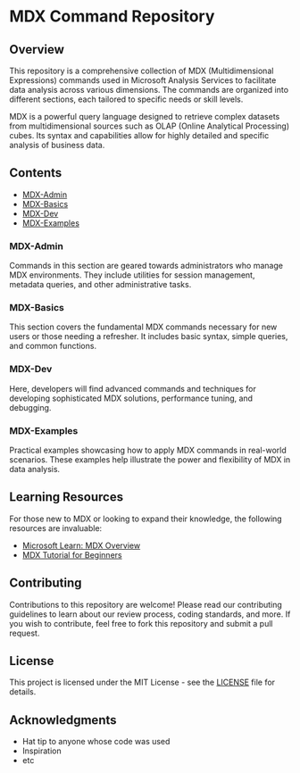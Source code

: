 # MDX Command Repository

## Overview

This repository is a comprehensive collection of MDX (Multidimensional Expressions) commands used in Microsoft Analysis Services to facilitate data analysis across various dimensions. The commands are organized into different sections, each tailored to specific needs or skill levels.

MDX is a powerful query language designed to retrieve complex datasets from multidimensional sources such as OLAP (Online Analytical Processing) cubes. Its syntax and capabilities allow for highly detailed and specific analysis of business data.

## Contents

- [MDX-Admin](#MDX-Admin)
- [MDX-Basics](#MDX-Basics)
- [MDX-Dev](#MDX-Dev)
- [MDX-Examples](#MDX-Examples)

### MDX-Admin

Commands in this section are geared towards administrators who manage MDX environments. They include utilities for session management, metadata queries, and other administrative tasks.

### MDX-Basics

This section covers the fundamental MDX commands necessary for new users or those needing a refresher. It includes basic syntax, simple queries, and common functions.

### MDX-Dev

Here, developers will find advanced commands and techniques for developing sophisticated MDX solutions, performance tuning, and debugging.

### MDX-Examples

Practical examples showcasing how to apply MDX commands in real-world scenarios. These examples help illustrate the power and flexibility of MDX in data analysis.

## Learning Resources

For those new to MDX or looking to expand their knowledge, the following resources are invaluable:

- [Microsoft Learn: MDX Overview](https://learn.microsoft.com/en-us/sql/analysis-services/mdx/mdx-overview-analysis-services?view=sql-server-ver15)
- [MDX Tutorial for Beginners](https://www.tutorialspoint.com/mdx/index.htm)

## Contributing

Contributions to this repository are welcome! Please read our contributing guidelines to learn about our review process, coding standards, and more. If you wish to contribute, feel free to fork this repository and submit a pull request.

## License

This project is licensed under the MIT License - see the [LICENSE](LICENSE) file for details.

## Acknowledgments

- Hat tip to anyone whose code was used
- Inspiration
- etc